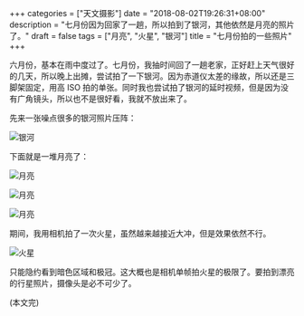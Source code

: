 +++
categories = ["天文摄影"]
date = "2018-08-02T19:26:31+08:00"
description = "七月份因为回家了一趟，所以拍到了银河，其他依然是月亮的照片了。"
draft = false
tags = ["月亮", "火星", "银河"]
title = "七月份拍的一些照片"
+++

六月份，基本在雨中度过了。七月份，我抽时间回了一趟老家，正好赶上天气很好的几天，所以晚上出摊，尝试拍了一下银河。因为赤道仪太差的缘故，所以还是三脚架固定，用高 ISO 拍的单张。同时我也尝试拍了银河的延时视频，但是因为没有广角镜头，所以也不是很好看，我就不放出来了。

先来一张噪点很多的银河照片压阵：

<!--more-->

![银河](/images/milkyway_2018_07_15.jpg)

下面就是一堆月亮了：

![月亮](/images/moon_20180723.jpg)

![月亮](/images/moon_20180725.jpg)

![月亮](/images/moon_20180727.jpg)

期间，我用相机拍了一次火星，虽然越来越接近大冲，但是效果依然不行。

![火星](/images/mars_20180727.png)

只能隐约看到暗色区域和极冠。这大概也是相机单帧拍火星的极限了。要拍到漂亮的行星照片，摄像头是必不可少了。

(本文完)
